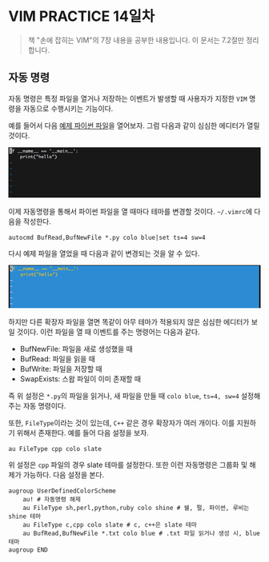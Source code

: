 # VIM PRACTICE 14일차

> 책 "손에 잡히는 VIM"의 7장 내용을 공부한 내용입니다. 이 문서는 7.2절만 정리합니다.

## 자동 명령

자동 명령은 특정 파일을 열거나 저장하는 이벤트가 발생할 때 사용자가 지정한 `VIM` 명령을 자동으로 수행시키는 기능이다.

예를 들어서 다음 [예제 파이썬 파일](https://github.com/gurumee92/vim-practice/blob/main/src/day14/ex01.py)을 열어보자. 그럼 다음과 같이 심심한 에디터가 열릴 것이다.

![01](./images/day14/01.png)

이제 자동명령을 통해서 파이썬 파일을 열 때마다 테마를 변경할 것이다. `~/.vimrc`에 다음을 작성한다.

```
autocmd BufRead,BufNewFile *.py colo blue|set ts=4 sw=4
```

다시 예제 파일을 열었을 때 다음과 같이 변경되는 것을 알 수 있다.

![02](./images/day14/02.png)

하지만 다른 확장자 파일을 열면 똑같이 아무 테마가 적용되지 않은 심심한 에디터가 보일 것이다. 이런 파일을 열 때 이벤트를 주는 명령어는 다음과 같다.


* BufNewFile: 파일을 새로 생성했을 때
* BufRead: 파일을 읽을 때
* BufWrite: 파일을 저장할 때
* SwapExists: 스왑 파일이 이미 존재할 때

즉 위 설정은 `*.py`의 파일을 읽거나, 새 파일을 만들 때 `colo blue`, `ts=4, sw=4` 설정해주는 자동 명령이다.

또한, `FileType`이라는 것이 있는데, `C++` 같은 경우 확장자가 여러 개이다. 이를 지원하기 위해서 존재한다. 예를 들어 다음 설정을 보자.

```
au FileType cpp colo slate
```

위 설정은 `cpp` 파일의 경우 slate 테마를 설정한다. 또한 이런 자동명령은 그룹화 및 해제가 가능하다. 다음 설정을 본다.

```
augroup UserDefinedColorScheme
    au! # 자동명령 해제
    au FileType sh,perl,python,ruby colo shine # 쉘, 펄, 파이썬, 루비는 shine 테마
    au FileType c,cpp colo slate # c, c++은 slate 테마
    au BufRead,BufNewFile *.txt colo blue # .txt 파일 읽거나 생성 시, blue 테마
augroup END
```


